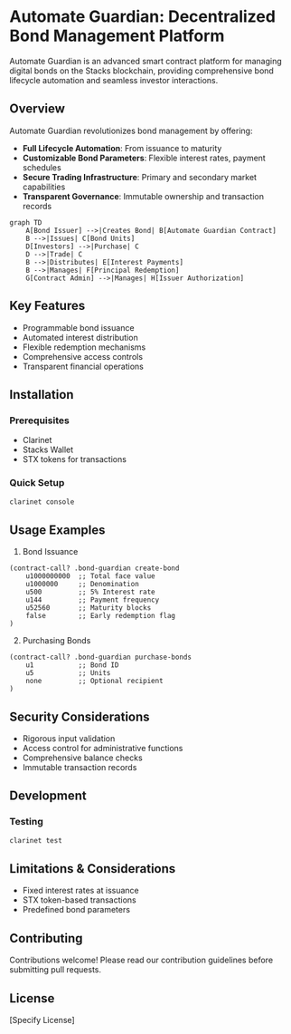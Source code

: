 # Automate Guardian: Decentralized Bond Management Platform

Automate Guardian is an advanced smart contract platform for managing digital bonds on the Stacks blockchain, providing comprehensive bond lifecycle automation and seamless investor interactions.

## Overview

Automate Guardian revolutionizes bond management by offering:

- **Full Lifecycle Automation**: From issuance to maturity
- **Customizable Bond Parameters**: Flexible interest rates, payment schedules
- **Secure Trading Infrastructure**: Primary and secondary market capabilities
- **Transparent Governance**: Immutable ownership and transaction records

```mermaid
graph TD
    A[Bond Issuer] -->|Creates Bond| B[Automate Guardian Contract]
    B -->|Issues| C[Bond Units]
    D[Investors] -->|Purchase| C
    D -->|Trade| C
    B -->|Distributes| E[Interest Payments]
    B -->|Manages| F[Principal Redemption]
    G[Contract Admin] -->|Manages| H[Issuer Authorization]
```

## Key Features

- Programmable bond issuance
- Automated interest distribution
- Flexible redemption mechanisms
- Comprehensive access controls
- Transparent financial operations

## Installation

### Prerequisites
- Clarinet
- Stacks Wallet
- STX tokens for transactions

### Quick Setup
```bash
clarinet console
```

## Usage Examples

1. Bond Issuance
```clarity
(contract-call? .bond-guardian create-bond
    u1000000000  ;; Total face value
    u1000000     ;; Denomination
    u500         ;; 5% Interest rate
    u144         ;; Payment frequency
    u52560       ;; Maturity blocks
    false        ;; Early redemption flag
)
```

2. Purchasing Bonds
```clarity
(contract-call? .bond-guardian purchase-bonds
    u1           ;; Bond ID
    u5           ;; Units
    none         ;; Optional recipient
)
```

## Security Considerations

- Rigorous input validation
- Access control for administrative functions
- Comprehensive balance checks
- Immutable transaction records

## Development

### Testing
```bash
clarinet test
```

## Limitations & Considerations

- Fixed interest rates at issuance
- STX token-based transactions
- Predefined bond parameters

## Contributing

Contributions welcome! Please read our contribution guidelines before submitting pull requests.

## License

[Specify License]